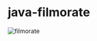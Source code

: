 # java-filmorate
![filmorate](C:\Users\kater\IdeaProjects\java-filmorate\src\main\resources\filmorate.png)
